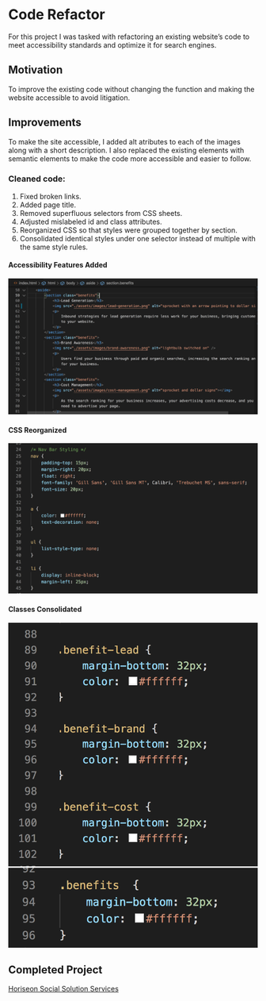 # Code Refactor

For this project I was tasked with refactoring an existing website’s code to meet accessibility standards and optimize it for search engines.

## Motivation

To improve the existing code without changing the function and making the website accessible to avoid litigation.

## Improvements

To make the site accessible, I added alt atributes to each of the images along with a short description. I also replaced the existing elements with semantic elements to make the code more accessible and easier to follow.

### Cleaned code:
1. Fixed broken links.
2. Added page title.
3. Removed superfluous selectors from CSS sheets.
4. Adjusted mislabeled id and class attributes.
5. Reorganized CSS so that styles were grouped together by section.
6. Consolidated identical styles under one selector instead of multiple with the same style rules.

#### Accessibility Features Added

![accessibility features](https://github.com/jkelly101/code-refactor/blob/main/assets/screenshots/accessibilty-features.png)

#### CSS Reorganized

![css reorganization](https://github.com/jkelly101/code-refactor/blob/main/assets/screenshots/css-reorg.png)

#### Classes Consolidated

![original css](https://github.com/jkelly101/code-refactor/blob/main/assets/screenshots/orig-css.png) 
![class consolidation](https://github.com/jkelly101/code-refactor/blob/main/assets/screenshots/class-consolidation.png)

## Completed Project
[Horiseon Social Solution Services](https://jkelly101.github.io/code-refactor/)
